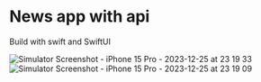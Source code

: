 # News app with api

Build with swift and SwiftUI

![Simulator Screenshot - iPhone 15 Pro - 2023-12-25 at 23 19 33](https://github.com/cagrisayir/HelloNews/assets/44059539/af535154-2d34-4931-96d5-e7a7e75921bd)  ![Simulator Screenshot - iPhone 15 Pro - 2023-12-25 at 23 19 09](https://github.com/cagrisayir/HelloNews/assets/44059539/6cbcc915-dfc0-40b4-9ab3-f89353fe80f0)
